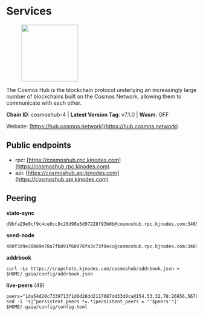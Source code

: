 # Services

<figure><img src="https://raw.githubusercontent.com/kj89/testnet_manuals/main/pingpub/logos/cosmoshub.png" width="150" alt=""><figcaption></figcaption></figure>

The Cosmos Hub is the blockchain protocol underlying an  increasingly large number of blockchains built on the  Cosmos Network, allowing them to communicate with each other.

**Chain ID**: cosmoshub-4 | **Latest Version Tag**: v7.1.0 | **Wasm**: OFF

Website: [https://hub.cosmos.network](https://hub.cosmos.network)


## Public endpoints

* rpc: [https://cosmoshub.rpc.kjnodes.com](https://cosmoshub.rpc.kjnodes.com)
* api: [https://cosmoshub.api.kjnodes.com](https://cosmoshub.api.kjnodes.com)

## Peering

**state-sync**

```
d9bfa29e0cf9c4ce0cc9c26d98e5d97228f93b0b@cosmoshub.rpc.kjnodes.com:34656
```

**seed-node**

```
400f3d9e30b69e78a7fb891f60d76fa3c73f0ecc@cosmoshub.rpc.kjnodes.com:34659
```

**addrbook**
```
curl -Ls https://snapshots.kjnodes.com/cosmoshub/addrbook.json > $HOME/.gaia/config/addrbook.json
```

**live-peers** (49)
```
peers="1da54d20c7339713f1d6d28dd2117087dd33d0ca@154.53.32.78:26656,56783b7e98eed68ec8af791248154f3cc53056d1@34.159.35.95:26656,d9bfa29e0cf9c4ce0cc9c26d98e5d97228f93b0b@65.109.88.38:34656,344d87e04fdf04be760da5069a59d9a489b886a6@52.14.44.1:26656,ba3bacc714817218562f743178228f23678b2873@34.141.15.99:26656,c03593feca52899e9cc38ae0fed671fb96ab0bba@52.203.105.100:26656,c1e437f73b8889b78ea34981e7c349157ad80284@107.135.15.66:26656,5dde13b98a2f69f54e0d5e3384fdc903bbb2dc30@172.93.214.11:26656,e0ab6c5cc86959853f499236b8297344802ac5f4@5.161.139.201:26656,f9243f02b606fee1c3ecbccc2056bcf303732800@198.244.179.141:26656,b79e1d3a621bdafd3a8d9a49dff8f4737d0bedc9@52.73.168.104:26656,e829d4764a5cecc44b3414777853b34407b36601@185.16.39.179:26656,8dc4fd0007c74bdf4b7ee1e5a3ab68161cc8f845@142.132.208.213:26656,84cc83cd09a974a234a3fdb5bb4fd46fd856f8ec@142.132.135.239:26656,05eb7aa1fd8251ed7a650c13da406df022b298b6@195.201.56.108:26656,544c554326bc0771e0e2e74f31be89aa44770b79@65.21.227.95:2000,eb07fd614ebdb1a832fa85faf8265d38ae931cbb@35.242.253.68:26656,cd7af8aaa29bca12c575dedb77a4a1efe019e661@54.77.214.250:26656,5dec3f53ee44689531cf1e16d89f6b0fe559ead9@168.119.71.45:26656,c3a12f7d1fb22307d24608d3c2e2448f56d42b0c@3.248.206.114:26656,213857e741833d17275ea559bb2d0342398cec99@35.245.206.45:26656,241b17dba97a2ed3c3747d12781fb86c9706e2d4@89.58.27.86:26656,7b8ab74fa7c3cc10b203b990abfc86e1a0b82a79@34.254.201.211:26656,32bdba6ced12cdf2e534566e6c3d66ee2f7ef494@84.244.95.229:26656,5c562e98e4f34958dd22358d9d303157a1b415ad@195.201.192.96:26656,803abd0b6b0478ab7f7e38dbda89902ca67f8778@65.21.90.137:11956,3da88430414ec9084c8983fe4d462cce655ff1f3@51.222.245.114:26656,73c2a86cc0d4b51c81bd0e36cee69f1731bcda0d@23.88.69.157:26656,10e3acd4baeb6cba8881d75a0bde04b5526b39ce@3.217.133.209:26656,51c49b57b371e3645de715e0034236a8bd61965e@35.234.21.2:26656,67685d93f2256caa7a2d53e3a104f9e437c3d247@95.216.114.244:26656,ea1779f3c46730e98727fbc0499ba45b31a40ce0@95.216.16.205:14956,1be2bc01d01005833c538dedf11b23207cbb43f1@34.168.1.110:26656,97e4468ac589eac505a800411c635b14511a61bb@169.155.168.135:26656,44594a57ce538a21f8558bcb1c9ce560ad879e3e@15.235.114.84:26656,dd53fa5cfb6a604feb80860d47506d0dd84baa12@142.132.210.234:26656,d9dbd30f7e9ae99dc05645f48f4637c2f4a14645@34.107.9.71:26656,cef319224f1627320bb2023fef43105f8e254d33@65.109.130.83:26656,1d02b4300c6b6fd1123a20502f0b3c0ce3b73654@88.198.16.9:26656,afee98f7f8039a43df27b57ee74d35d0779acd53@54.171.140.109:26656,53b3651680ec3482d736808cbb3035940107f8ab@185.146.148.119:26656,26ac129d380e7010473dfeda9c84bf25450c711f@91.239.56.4:26656,db7850e8e9bef0568904b7d5bcaec813e8e3d295@34.27.227.166:26656,f40a6e7d7168a3f2a5362cd37cbe6eac7a686056@185.229.119.178:26656,a0aca8fb801c69653a290bd44872e8457f8b0982@47.99.180.54:26656,2f88e420861c59c39a154f3219a44cb945dfd343@169.155.169.37:26656,bd410d4564f7e0dd9a0eb16a64c337a059e11b80@47.103.35.130:26656,49469964d46155511be3f7b240856ebb15c1d1d2@34.91.103.185:26656,df1b21a6a92c6045946b2263ada344628ee9a8b6@74.118.143.189:26656"
sed -i 's|^persistent_peers *=.*|persistent_peers = "'$peers'"|' $HOME/.gaia/config/config.toml
```
